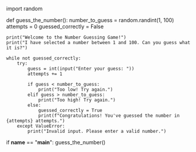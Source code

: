 import random

def guess_the_number():
    number_to_guess = random.randint(1, 100)
    attempts = 0
    guessed_correctly = False

    print("Welcome to the Number Guessing Game!")
    print("I have selected a number between 1 and 100. Can you guess what it is?")

    while not guessed_correctly:
        try:
            guess = int(input("Enter your guess: "))
            attempts += 1

            if guess < number_to_guess:
                print("Too low! Try again.")
            elif guess > number_to_guess:
                print("Too high! Try again.")
            else:
                guessed_correctly = True
                print(f"Congratulations! You've guessed the number in {attempts} attempts.")
        except ValueError:
            print("Invalid input. Please enter a valid number.")

if __name__ == "__main__":
    guess_the_number()